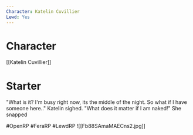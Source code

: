 ```yaml
---
Character: Katelin Cuvillier
Lewd: Yes
---
```

# Character
[[Katelin Cuvillier]]

# Starter
"What is it? I'm busy right now, its the middle of the night. So what if I have someone here.." Katelin sighed. "What does it matter if I am naked!" She snapped
  

#OpenRP #FeraRP #LewdRP 
![[Fb88SAmaMAECns2.jpg]]